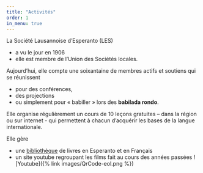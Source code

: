 ```yaml
---
title: "Activités"
order: 1
in_menu: true
---
```

La Société Lausannoise d’Esperanto (LES) 

* a vu le jour en 1906
* elle est membre de l’Union des Sociétés locales. 

Aujourd’hui, elle compte une soixantaine de membres actifs et soutiens qui se réunissent 
* pour des conférences, 
* des projections
* ou simplement pour « babiller » lors des **babilada rondo**.

	
Elle organise régulièrement un cours de 10 leçons gratuites – dans la région ou sur internet - qui permettent à chacun d’acquérir les bases de la langue internationale. 

Elle gère 
* une [bibliothèque](https://biblioteko.esperanto-lausanne.ch) de livres en Esperanto et en Français 
* un site youtube regroupant les films fait au cours des années passées
![Youtube]({% link images/QrCode-eol.png %}) 